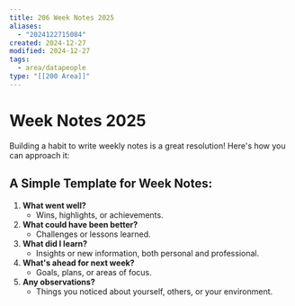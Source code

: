 ```yaml
---
title: 206 Week Notes 2025
aliases:
  - "2024122715084"
created: 2024-12-27
modified: 2024-12-27
tags:
  - area/datapeople
type: "[[200 Area]]"
---
```

# Week Notes 2025
Building a habit to write weekly notes is a great resolution! Here's how you can approach it:
## A Simple Template for Week Notes:

1. **What went well?**
    - Wins, highlights, or achievements.
2. **What could have been better?**
    - Challenges or lessons learned.
3. **What did I learn?**
    - Insights or new information, both personal and professional.
4. **What's ahead for next week?**
    - Goals, plans, or areas of focus.
5. **Any observations?**
    - Things you noticed about yourself, others, or your environment.
